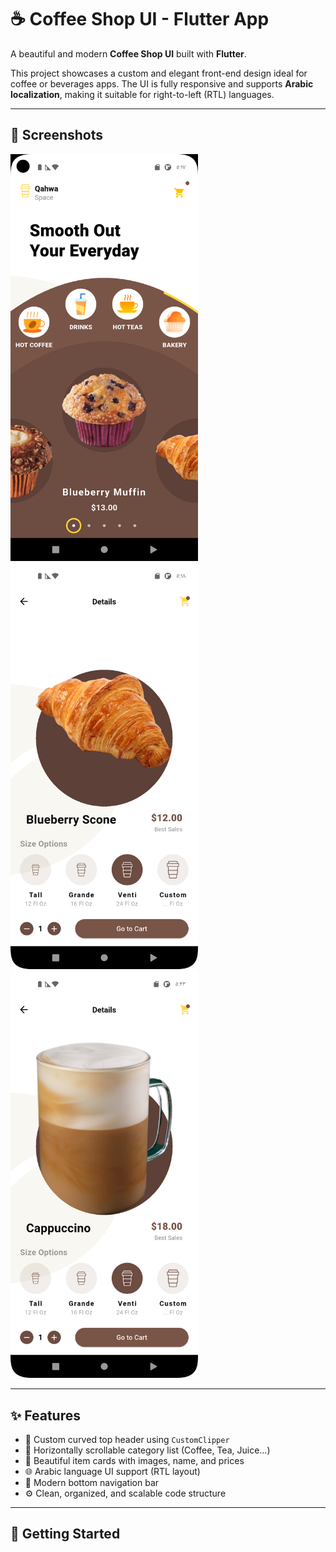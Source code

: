 # ☕ Coffee Shop UI - Flutter App

A beautiful and modern **Coffee Shop UI** built with **Flutter**.

This project showcases a custom and elegant front-end design ideal for coffee or beverages apps. The UI is fully responsive and supports **Arabic localization**, making it suitable for right-to-left (RTL) languages.

---

## 📱 Screenshots

<img src="Screenshot_20250731_061807.png" width="300"/>
<img src="Screenshot_20250731_061842.png" width="300"/>
<img src="Screenshot_20250731_062352.png" width="300"/>


---

## ✨ Features

- 🎨 Custom curved top header using `CustomClipper`
- 📂 Horizontally scrollable category list (Coffee, Tea, Juice...)
- 🧋 Beautiful item cards with images, name, and prices
- 🌐 Arabic language UI support (RTL layout)
- 🧭 Modern bottom navigation bar
- ⚙️ Clean, organized, and scalable code structure

---

## 🚀 Getting Started

